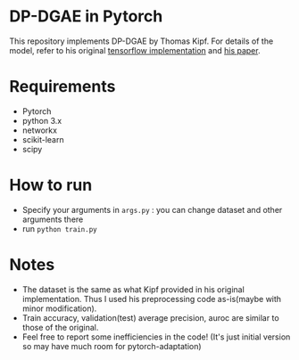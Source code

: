 # DP-DGAE in Pytorch
This repository implements DP-DGAE by Thomas Kipf. For details of the model, refer to his original [tensorflow implementation](https://github.com/tkipf/gae) and [his paper](https://arxiv.org/abs/1611.07308).

# Requirements

* Pytorch 
* python 3.x
* networkx
* scikit-learn
* scipy

# How to run
* Specify your arguments in `args.py` : you can change dataset and other arguments there
* run `python train.py`

# Notes

* The dataset is the same as what Kipf provided in his original implementation. Thus I used his preprocessing code as-is(maybe with minor modification).
* Train accuracy, validation(test) average precision, auroc are similar to those of the original. 
* Feel free to report some inefficiencies in the code! (It's just initial version so may have much room for pytorch-adaptation)
